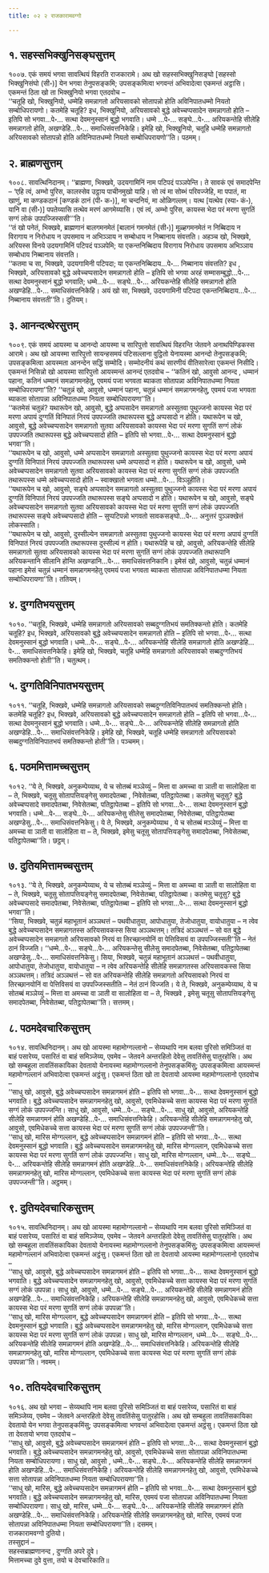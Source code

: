 ```yaml
---
title: ०२ २ राजकारामवग्गो

---
```



## १. सहस्सभिक्खुनिसङ्घसुत्तम्

१००७. एकं समयं भगवा सावत्थियं विहरति राजकारामे। अथ खो सहस्सभिक्खुनिसङ्घो [सहस्सो भिक्खुनिसंघो (सी॰)] येन भगवा तेनुपसङ्कमि; उपसङ्कमित्वा भगवन्तं अभिवादेत्वा एकमन्तं अट्ठासि। एकमन्तं ठिता खो ता भिक्खुनियो भगवा एतदवोच –  
‘‘चतूहि खो, भिक्खुनियो, धम्मेहि समन्नागतो अरियसावको सोतापन्नो होति अविनिपातधम्मो नियतो सम्बोधिपरायणो। कतमेहि चतूहि? इध, भिक्खुनियो, अरियसावको बुद्धे अवेच्चप्पसादेन समन्नागतो होति – इतिपि सो भगवा…पे॰… सत्था देवमनुस्सानं बुद्धो भगवाति। धम्मे …पे॰… सङ्घे…पे॰… अरियकन्तेहि सीलेहि समन्नागतो होति, अखण्डेहि…पे॰… समाधिसंवत्तनिकेहि। इमेहि खो, भिक्खुनियो, चतूहि धम्मेहि समन्नागतो अरियसावको सोतापन्नो होति अविनिपातधम्मो नियतो सम्बोधिपरायणो’’ति। पठमम्।  


## २. ब्राह्मणसुत्तम्

१००८. सावत्थिनिदानम्। ‘‘ब्राह्मणा, भिक्खवे, उदयगामिनिं नाम पटिपदं पञ्ञपेन्ति। ते सावकं एवं समादपेन्ति – ‘एहि त्वं, अम्भो पुरिस, कालस्सेव उट्ठाय पाचीनमुखो याहि। सो त्वं मा सोब्भं परिवज्जेहि, मा पपातं, मा खाणुं, मा कण्डकठानं [कण्डकं ठानं (पी॰ क॰)], मा चन्दनियं, मा ओळिगल्लम्। यत्थ [यत्थेव (स्या॰ कं॰), यानि वा (सी॰)] पपतेय्यासि तत्थेव मरणं आगमेय्यासि। एवं त्वं, अम्भो पुरिस, कायस्स भेदा परं मरणा सुगतिं सग्गं लोकं उपपज्जिस्ससी’’’ति।  
‘‘तं खो पनेतं, भिक्खवे, ब्राह्मणानं बालगमनमेतं [बालानं गमनमेतं (सी॰)] मूळ्हगमनमेतं न निब्बिदाय न विरागाय न निरोधाय न उपसमाय न अभिञ्ञाय न सम्बोधाय न निब्बानाय संवत्तति। अहञ्च खो, भिक्खवे, अरियस्स विनये उदयगामिनिं पटिपदं पञ्ञपेमि; या एकन्तनिब्बिदाय विरागाय निरोधाय उपसमाय अभिञ्ञाय सम्बोधाय निब्बानाय संवत्तति।  
‘‘कतमा च सा, भिक्खवे, उदयगामिनी पटिपदा; या एकन्तनिब्बिदाय…पे॰… निब्बानाय संवत्तति? इध , भिक्खवे, अरियसावको बुद्धे अवेच्चप्पसादेन समन्नागतो होति – इतिपि सो भगवा अरहं सम्मासम्बुद्धो…पे॰… सत्था देवमनुस्सानं बुद्धो भगवाति; धम्मे…पे॰… सङ्घे…पे॰… अरियकन्तेहि सीलेहि समन्नागतो होति अखण्डेहि…पे॰… समाधिसंवत्तनिकेहि। अयं खो सा, भिक्खवे, उदयगामिनी पटिपदा एकन्तनिब्बिदाय…पे॰… निब्बानाय संवत्तती’’ति। दुतियम्।  


## ३. आनन्दत्थेरसुत्तम्

१००९. एकं समयं आयस्मा च आनन्दो आयस्मा च सारिपुत्तो सावत्थियं विहरन्ति जेतवने अनाथपिण्डिकस्स आरामे। अथ खो आयस्मा सारिपुत्तो सायन्हसमयं पटिसल्लाना वुट्ठितो येनायस्मा आनन्दो तेनुपसङ्कमि; उपसङ्कमित्वा आयस्मता आनन्देन सद्धिं सम्मोदि। सम्मोदनीयं कथं सारणीयं वीतिसारेत्वा एकमन्तं निसीदि। एकमन्तं निसिन्नो खो आयस्मा सारिपुत्तो आयस्मन्तं आनन्दं एतदवोच – ‘‘कतिनं खो, आवुसो आनन्द , धम्मानं पहाना, कतिनं धम्मानं समन्नागमनहेतु, एवमयं पजा भगवता ब्याकता सोतापन्ना अविनिपातधम्मा नियता सम्बोधिपरायणा’’ति? ‘‘चतुन्नं खो, आवुसो, धम्मानं पहाना, चतुन्नं धम्मानं समन्नागमनहेतु, एवमयं पजा भगवता ब्याकता सोतापन्ना अविनिपातधम्मा नियता सम्बोधिपरायणा’’ति।  
‘‘कतमेसं चतुन्नं? यथारूपेन खो, आवुसो, बुद्धे अप्पसादेन समन्नागतो अस्सुतवा पुथुज्जनो कायस्स भेदा परं मरणा अपायं दुग्गतिं विनिपातं निरयं उपपज्जति तथारूपस्स बुद्धे अप्पसादो न होति। यथारूपेन च खो, आवुसो, बुद्धे अवेच्चप्पसादेन समन्नागतो सुतवा अरियसावको कायस्स भेदा परं मरणा सुगतिं सग्गं लोकं उपपज्जति तथारूपस्स बुद्धे अवेच्चप्पसादो होति – इतिपि सो भगवा…पे॰… सत्था देवमनुस्सानं बुद्धो भगवा’’ति।  
‘‘यथारूपेन च खो, आवुसो, धम्मे अप्पसादेन समन्नागतो अस्सुतवा पुथुज्जनो कायस्स भेदा परं मरणा अपायं दुग्गतिं विनिपातं निरयं उपपज्जति तथारूपस्स धम्मे अप्पसादो न होति। यथारूपेन च खो, आवुसो, धम्मे अवेच्चप्पसादेन समन्नागतो सुतवा अरियसावको कायस्स भेदा परं मरणा सुगतिं सग्गं लोकं उपपज्जति तथारूपस्स धम्मे अवेच्चप्पसादो होति – स्वाक्खातो भगवता धम्मो…पे॰… विञ्ञूहीति।  
‘‘यथारूपेन च खो, आवुसो, सङ्घे अप्पसादेन समन्नागतो अस्सुतवा पुथुज्जनो कायस्स भेदा परं मरणा अपायं दुग्गतिं विनिपातं निरयं उपपज्जति तथारूपस्स सङ्घे अप्पसादो न होति। यथारूपेन च खो, आवुसो, सङ्घे अवेच्चप्पसादेन समन्नागतो सुतवा अरियसावको कायस्स भेदा परं मरणा सुगतिं सग्गं लोकं उपपज्जति तथारूपस्स सङ्घे अवेच्चप्पसादो होति – सुप्पटिपन्नो भगवतो सावकसङ्घो…पे॰… अनुत्तरं पुञ्ञक्खेत्तं लोकस्साति।  
‘‘यथारूपेन च खो, आवुसो, दुस्सील्येन समन्नागतो अस्सुतवा पुथुज्जनो कायस्स भेदा परं मरणा अपायं दुग्गतिं विनिपातं निरयं उपपज्जति तथारूपस्स दुस्सील्यं न होति। यथारूपेहि च खो, आवुसो, अरियकन्तेहि सीलेहि समन्नागतो सुतवा अरियसावको कायस्स भेदा परं मरणा सुगतिं सग्गं लोकं उपपज्जति तथारूपानि अरियकन्तानि सीलानि होन्ति अखण्डानि…पे॰… समाधिसंवत्तनिकानि। इमेसं खो, आवुसो, चतुन्नं धम्मानं पहाना इमेसं चतुन्नं धम्मानं समन्नागमनहेतु एवमयं पजा भगवता ब्याकता सोतापन्ना अविनिपातधम्मा नियता सम्बोधिपरायणा’’ति। ततियम्।  


## ४. दुग्गतिभयसुत्तम्

१०१०. ‘‘चतूहि, भिक्खवे, धम्मेहि समन्नागतो अरियसावको सब्बदुग्गतिभयं समतिक्कन्तो होति। कतमेहि चतूहि? इध, भिक्खवे, अरियसावको बुद्धे अवेच्चप्पसादेन समन्नागतो होति – इतिपि सो भगवा…पे॰… सत्था देवमनुस्सानं बुद्धो भगवाति। धम्मे…पे॰… सङ्घे…पे॰… अरियकन्तेहि सीलेहि समन्नागतो होति अखण्डेहि…पे॰… समाधिसंवत्तनिकेहि। इमेहि खो, भिक्खवे, चतूहि धम्मेहि समन्नागतो अरियसावको सब्बदुग्गतिभयं समतिक्कन्तो होती’’ति। चतुत्थम्।  


## ५. दुग्गतिविनिपातभयसुत्तम्

१०११. ‘‘चतूहि, भिक्खवे, धम्मेहि समन्नागतो अरियसावको सब्बदुग्गतिविनिपातभयं समतिक्कन्तो होति। कतमेहि चतूहि? इध, भिक्खवे, अरियसावको बुद्धे अवेच्चप्पसादेन समन्नागतो होति – इतिपि सो भगवा…पे॰… सत्था देवमनुस्सानं बुद्धो भगवाति। धम्मे…पे॰… सङ्घे…पे॰… अरियकन्तेहि सीलेहि समन्नागतो होति अखण्डेहि…पे॰… समाधिसंवत्तनिकेहि। इमेहि खो, भिक्खवे, चतूहि धम्मेहि समन्नागतो अरियसावको सब्बदुग्गतिविनिपातभयं समतिक्कन्तो होती’’ति। पञ्चमम्।  


## ६. पठममित्तामच्चसुत्तम्

१०१२. ‘‘ये ते, भिक्खवे, अनुकम्पेय्याथ, ये च सोतब्बं मञ्ञेय्युं – मित्ता वा अमच्चा वा ञाती वा सालोहिता वा – ते, भिक्खवे, चतूसु सोतापत्तियङ्गेसु समादपेतब्बा , निवेसेतब्बा, पतिट्ठापेतब्बा। कतमेसु चतूसु? बुद्धे अवेच्चप्पसादे समादपेतब्बा, निवेसेतब्बा, पतिट्ठापेतब्बा – इतिपि सो भगवा…पे॰… सत्था देवमनुस्सानं बुद्धो भगवाति। धम्मे…पे॰… सङ्घे…पे॰… अरियकन्तेसु सीलेसु समादपेतब्बा, निवेसेतब्बा, पतिट्ठापेतब्बा अखण्डेसु…पे॰… समाधिसंवत्तनिकेसु। ये ते, भिक्खवे, अनुकम्पेय्याथ , ये च सोतब्बं मञ्ञेय्युं – मित्ता वा अमच्चा वा ञाती वा सालोहिता वा – ते, भिक्खवे, इमेसु चतूसु सोतापत्तियङ्गेसु समादपेतब्बा, निवेसेतब्बा, पतिट्ठापेतब्बा’’ति। छट्ठम्।  


## ७. दुतियमित्तामच्चसुत्तम्

१०१३. ‘‘ये ते, भिक्खवे, अनुकम्पेय्याथ, ये च सोतब्बं मञ्ञेय्युं – मित्ता वा अमच्चा वा ञाती वा सालोहिता वा – ते, भिक्खवे, चतूसु सोतापत्तियङ्गेसु समादपेतब्बा, निवेसेतब्बा, पतिट्ठापेतब्बा। कतमेसु चतूसु? बुद्धे अवेच्चप्पसादे समादपेतब्बा, निवेसेतब्बा, पतिट्ठापेतब्बा – इतिपि सो भगवा…पे॰… सत्था देवमनुस्सानं बुद्धो भगवा’’ति।  
‘‘सिया, भिक्खवे, चतुन्नं महाभूतानं अञ्ञथत्तं – पथवीधातुया, आपोधातुया, तेजोधातुया, वायोधातुया – न त्वेव बुद्धे अवेच्चप्पसादेन समन्नागतस्स अरियसावकस्स सिया अञ्ञथत्तम्। तत्रिदं अञ्ञथत्तं – सो वत बुद्धे अवेच्चप्पसादेन समन्नागतो अरियसावको निरयं वा तिरच्छानयोनिं वा पेत्तिविसयं वा उपपज्जिस्सती’’ति – नेतं ठानं विज्जति। ‘‘धम्मे…पे॰… सङ्घे…पे॰… अरियकन्तेसु सीलेसु समादपेतब्बा, निवेसेतब्बा, पतिट्ठापेतब्बा अखण्डेसु…पे॰… समाधिसंवत्तनिकेसु। सिया, भिक्खवे, चतुन्नं महाभूतानं अञ्ञथत्तं – पथवीधातुया, आपोधातुया, तेजोधातुया, वायोधातुया – न त्वेव अरियकन्तेहि सीलेहि समन्नागतस्स अरियसावकस्स सिया अञ्ञथत्तम्। तत्रिदं अञ्ञथत्तं – सो वत अरियकन्तेहि सीलेहि समन्नागतो अरियसावको निरयं वा तिरच्छानयोनिं वा पेत्तिविसयं वा उपपज्जिस्सतीति – नेतं ठानं विज्जति। ये ते, भिक्खवे, अनुकम्पेय्याथ, ये च सोतब्बं मञ्ञेय्युं – मित्ता वा अमच्चा वा ञाती वा सालोहिता वा – ते, भिक्खवे , इमेसु चतूसु सोतापत्तियङ्गेसु समादपेतब्बा, निवेसेतब्बा, पतिट्ठापेतब्बा’’ति। सत्तमम्।  


## ८. पठमदेवचारिकसुत्तम्

१०१४. सावत्थिनिदानम्। अथ खो आयस्मा महामोग्गल्लानो – सेय्यथापि नाम बलवा पुरिसो समिञ्जितं वा बाहं पसारेय्य, पसारितं वा बाहं समिञ्जेय्य, एवमेव – जेतवने अन्तरहितो देवेसु तावतिंसेसु पातुरहोसि। अथ खो सम्बहुला तावतिंसकायिका देवतायो येनायस्मा महामोग्गल्लानो तेनुपसङ्कमिंसु; उपसङ्कमित्वा आयस्मन्तं महामोग्गल्लानं अभिवादेत्वा एकमन्तं अट्ठंसु। एकमन्तं ठिता खो ता देवतायो आयस्मा महामोग्गल्लानो एतदवोच –  
‘‘साधु खो, आवुसो, बुद्धे अवेच्चप्पसादेन समन्नागमनं होति – इतिपि सो भगवा…पे॰… सत्था देवमनुस्सानं बुद्धो भगवाति। बुद्धे अवेच्चप्पसादेन समन्नागमनहेतु खो, आवुसो, एवमिधेकच्चे सत्ता कायस्स भेदा परं मरणा सुगतिं सग्गं लोकं उपपज्जन्ति। साधु खो, आवुसो, धम्मे…पे॰… सङ्घे…पे॰… साधु खो, आवुसो, अरियकन्तेहि सीलेहि समन्नागमनं होति अखण्डेहि…पे॰… समाधिसंवत्तनिकेहि। अरियकन्तेहि सीलेहि समन्नागमनहेतु खो, आवुसो, एवमिधेकच्चे सत्ता कायस्स भेदा परं मरणा सुगतिं सग्गं लोकं उपपज्जन्ती’’ति।  
‘‘साधु खो, मारिस मोग्गल्लान, बुद्धे अवेच्चप्पसादेन समन्नागमनं होति – इतिपि सो भगवा…पे॰… सत्था देवमनुस्सानं बुद्धो भगवाति। बुद्धे अवेच्चप्पसादेन समन्नागमनहेतु खो, मारिस मोग्गल्लान, एवमिधेकच्चे सत्ता कायस्स भेदा परं मरणा सुगतिं सग्गं लोकं उपपज्जन्ति। साधु खो, मारिस मोग्गल्लान, धम्मे…पे॰… सङ्घे…पे॰… अरियकन्तेहि सीलेहि समन्नागमनं होति अखण्डेहि…पे॰… समाधिसंवत्तनिकेहि। अरियकन्तेहि सीलेहि समन्नागमनहेतु खो, मारिस मोग्गल्लान, एवमिधेकच्चे सत्ता कायस्स भेदा परं मरणा सुगतिं सग्गं लोकं उपपज्जन्ती’’ति। अट्ठमम्।  


## ९. दुतियदेवचारिकसुत्तम्

१०१५. सावत्थिनिदानम्। अथ खो आयस्मा महामोग्गल्लानो – सेय्यथापि नाम बलवा पुरिसो समिञ्जितं वा बाहं पसारेय्य, पसारितं वा बाहं समिञ्जेय्य, एवमेव – जेतवने अन्तरहितो देवेसु तावतिंसेसु पातुरहोसि। अथ खो सम्बहुला तावतिंसकायिका देवतायो येनायस्मा महामोग्गल्लानो तेनुपसङ्कमिंसु; उपसङ्कमित्वा आयस्मन्तं महामोग्गल्लानं अभिवादेत्वा एकमन्तं अट्ठंसु। एकमन्तं ठिता खो ता देवतायो आयस्मा महामोग्गल्लानो एतदवोच –  
‘‘साधु खो, आवुसो, बुद्धे अवेच्चप्पसादेन समन्नागमनं होति – इतिपि सो भगवा…पे॰… सत्था देवमनुस्सानं बुद्धो भगवाति। बुद्धे अवेच्चप्पसादेन समन्नागमनहेतु खो, आवुसो, एवमिधेकच्चे सत्ता कायस्स भेदा परं मरणा सुगतिं सग्गं लोकं उपपन्ना। साधु खो, आवुसो, धम्मे…पे॰… सङ्घे…पे॰… अरियकन्तेहि सीलेहि समन्नागमनं होति अखण्डेहि…पे॰… समाधिसंवत्तनिकेहि। अरियकन्तेहि सीलेहि समन्नागमनहेतु खो, आवुसो, एवमिधेकच्चे सत्ता कायस्स भेदा परं मरणा सुगतिं सग्गं लोकं उपपन्ना’’ति।  
‘‘साधु खो, मारिस मोग्गल्लान, बुद्धे अवेच्चप्पसादेन समन्नागमनं होति – इतिपि सो भगवा…पे॰… सत्था देवमनुस्सानं बुद्धो भगवाति। बुद्धे अवेच्चप्पसादेन समन्नागमनहेतु खो, मारिस मोग्गल्लान, एवमिधेकच्चे सत्ता कायस्स भेदा परं मरणा सुगतिं सग्गं लोकं उपपन्ना। साधु खो, मारिस मोग्गल्लान, धम्मे…पे॰… सङ्घे…पे॰… अरियकन्तेहि सीलेहि समन्नागमनं होति अखण्डेहि…पे॰… समाधिसंवत्तनिकेहि। अरियकन्तेहि सीलेहि समन्नागमनहेतु खो, मारिस मोग्गल्लान, एवमिधेकच्चे सत्ता कायस्स भेदा परं मरणा सुगतिं सग्गं लोकं उपपन्ना’’ति। नवमम्।  


## १०. ततियदेवचारिकसुत्तम्

१०१६. अथ खो भगवा – सेय्यथापि नाम बलवा पुरिसो समिञ्जितं वा बाहं पसारेय्य, पसारितं वा बाहं समिञ्जेय्य, एवमेव – जेतवने अन्तरहितो देवेसु तावतिंसेसु पातुरहोसि। अथ खो सम्बहुला तावतिंसकायिका देवतायो येन भगवा तेनुपसङ्कमिंसु; उपसङ्कमित्वा भगवन्तं अभिवादेत्वा एकमन्तं अट्ठंसु। एकमन्तं ठिता खो ता देवतायो भगवा एतदवोच –  
‘‘साधु खो, आवुसो, बुद्धे अवेच्चप्पसादेन समन्नागमनं होति – इतिपि सो भगवा…पे॰… सत्था देवमनुस्सानं बुद्धो भगवाति। बुद्धे अवेच्चप्पसादेन समन्नागमनहेतु खो, आवुसो, एवमिधेकच्चे सत्ता सोतापन्ना अविनिपातधम्मा नियता सम्बोधिपरायणा। साधु खो, आवुसो , धम्मे…पे॰… सङ्घे…पे॰… अरियकन्तेहि सीलेहि समन्नागमनं होति अखण्डेहि…पे॰… समाधिसंवत्तनिकेहि। अरियकन्तेहि सीलेहि समन्नागमनहेतु खो, आवुसो, एवमिधेकच्चे सत्ता सोतापन्ना अविनिपातधम्मा नियता सम्बोधिपरायणा’’ति।  
‘‘साधु खो, मारिस, बुद्धे अवेच्चप्पसादेन समन्नागमनं होति – इतिपि सो भगवा…पे॰… सत्था देवमनुस्सानं बुद्धो भगवाति। बुद्धे अवेच्चप्पसादेन समन्नागमनहेतु खो, मारिस, एवमयं पजा सोतापन्ना अविनिपातधम्मा नियता सम्बोधिपरायणा। साधु खो, मारिस, धम्मे…पे॰… सङ्घे…पे॰… अरियकन्तेहि सीलेहि समन्नागमनं होति अखण्डेहि…पे॰… समाधिसंवत्तनिकेहि। अरियकन्तेहि सीलेहि समन्नागमनहेतु खो, मारिस, एवमयं पजा सोतापन्ना अविनिपातधम्मा नियता सम्बोधिपरायणा’’ति। दसमम्।  
राजकारामवग्गो दुतियो।  
तस्सुद्दानं –  
सहस्सब्राह्मणानन्द , दुग्गति अपरे दुवे।  
मित्तामच्चा दुवे वुत्ता, तयो च देवचारिकाति॥  